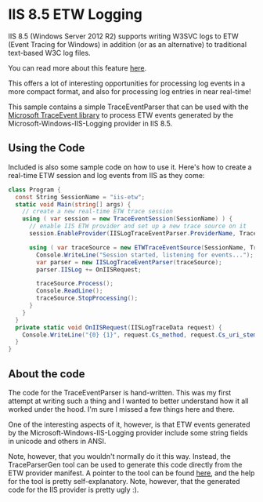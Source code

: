 # IIS 8.5 ETW Logging

IIS 8.5 (Windows Server 2012 R2) supports writing W3SVC logs to ETW (Event Tracing for Windows) in addition (or as an alternative) to traditional text-based W3C log files.

You can read more about this feature [here](http://www.iis.net/learn/get-started/whats-new-in-iis-85/logging-to-etw-in-iis-85).

This offers a lot of interesting opportunities for processing log events in a more compact format, and also for processing log entries in near real-time!

This sample contains a simple TraceEventParser that can be used with the [Microsoft TraceEvent library](https://www.nuget.org/packages/Microsoft.Diagnostics.Tracing.TraceEvent) to process ETW events generated by the Microsoft-Windows-IIS-Logging provider in IIS 8.5.

## Using the Code
Included is also some sample code on how to use it. Here's how to create a real-time ETW session and log events from IIS as they come:


```C#
class Program {
  const String SessionName = "iis-etw";
  static void Main(string[] args) {
    // create a new real-time ETW trace session
    using ( var session = new TraceEventSession(SessionName) ) {
      // enable IIS ETW provider and set up a new trace source on it
      session.EnableProvider(IISLogTraceEventParser.ProviderName, TraceEventLevel.Verbose);

      using ( var traceSource = new ETWTraceEventSource(SessionName, TraceEventSourceType.Session) ) {
        Console.WriteLine("Session started, listening for events...");
        var parser = new IISLogTraceEventParser(traceSource);
        parser.IISLog += OnIISRequest;

        traceSource.Process();
        Console.ReadLine();
        traceSource.StopProcessing();
      }
    }
  }
  private static void OnIISRequest(IISLogTraceData request) {
    Console.WriteLine("{0} {1}", request.Cs_method, request.Cs_uri_stem);
  }
}
```

## About the code
The code for the TraceEventParser is hand-written. This was my first attempt at writing such a thing and I wanted to better understand how it all worked under the hood. I'm sure I missed a few things here and there.

One of the interesting aspects of it, however, is that ETW events generated by the Microsoft-Windows-IIS-Logging provider include some string fields in unicode and others in ANSI.

Note, however, that you wouldn't normally do it this way. Instead, the TraceParserGen tool can be used to generate this code directly from the ETW provider manifest. A pointer to the tool can be found [here](http://blogs.msdn.com/b/vancem/archive/2013/08/15/traceevent-etw-library-published-as-a-nuget-package.aspx#10473283), and the help for the tool is pretty self-explanatory. Note, however, that the generated code for the IIS provider is pretty ugly :).